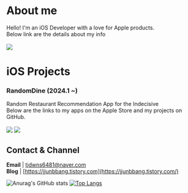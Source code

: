 # About me
Hello! I'm an iOS Developer with a love for Apple products.<br>
Below link are the details about my info <br><br>
[<img src="https://img.shields.io/badge/notion-%23000000.svg?&style=for-the-badge&logo=notion&logoColor=white" />](https://navy-nebula-d28.notion.site/4d34ada45df241aa8a85a63f18abf040?pvs=4)

# iOS Projects
### RandomDine (2024.1 ~)<br>
Random Restaurant Recommendation App for the Indecisive <br>
Below are the links to my apps on the Apple Store and my projects on GitHub. <br><br>
[<img src="https://img.shields.io/badge/apple-%23000000.svg?&style=for-the-badge&logo=apple&logoColor=white" />](https://apps.apple.com/kr/app/randomdine/id6477853120) 
[<img src="https://img.shields.io/badge/github-%23181717.svg?&style=for-the-badge&logo=github&logoColor=white" />](https://github.com/ksj0109188/Effortless-Eats)

## Contact & Channel
**Email** | tjdwns6481@naver.com <br>
**Blog** | [https://jjunbbang.tistory.com](https://jjunbbang.tistory.com/)


![Anurag's GitHub stats](https://github-readme-stats.vercel.app/api?username=ksj0109188&show_icons=true&theme=radical)
[![Top Langs](https://github-readme-stats.vercel.app/api/top-langs/?username=ksj0109188&layout=compact)](https://github.com/delay-100/github-readme-stats)
